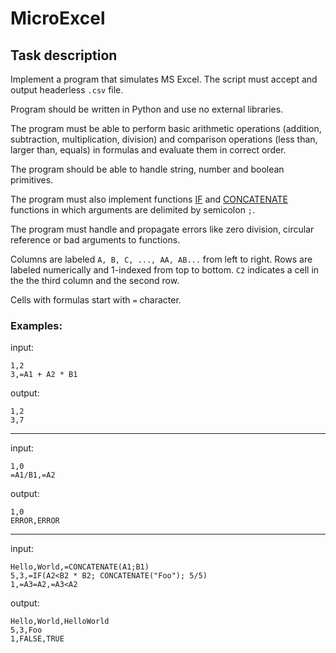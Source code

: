 # MicroExcel

## Task description

Implement a program that simulates MS Excel.
The script must accept and output headerless `.csv` file.

Program should be written in Python and use no external libraries.

The program must be able to perform basic arithmetic operations (addition, subtraction, multiplication, division) and comparison operations (less than, larger than, equals) in formulas and evaluate them in correct order.

The program should be able to handle string, number and boolean primitives.

The program must also implement functions [IF](https://support.microsoft.com/en-us/office/if-function-69aed7c9-4e8a-4755-a9bc-aa8bbff73be2) and [CONCATENATE](https://support.microsoft.com/en-us/office/concatenate-function-8f8ae884-2ca8-4f7a-b093-75d702bea31d) functions in which arguments are delimited by semicolon `;`.

The program must handle and propagate errors like zero division, circular reference or bad arguments to functions.

Columns are labeled `A, B, C, ..., AA, AB...` from left to right. Rows are labeled numerically and 1-indexed from top to bottom. `C2` indicates a cell in the the third column and the second row.

Cells with formulas start with `=` character.

### Examples:
input:
```csv
1,2
3,=A1 + A2 * B1
```
output:
```csv
1,2
3,7
```
___

input:
```csv
1,0
=A1/B1,=A2
```
output:
```csv
1,0
ERROR,ERROR
```
___
input:
```csv
Hello,World,=CONCATENATE(A1;B1)
5,3,=IF(A2<B2 * B2; CONCATENATE("Foo"); 5/5)
1,=A3=A2,=A3<A2
```
output:
```csv
Hello,World,HelloWorld
5,3,Foo
1,FALSE,TRUE
```